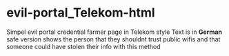 # evil-portal_Telekom-html
Simpel evil portal credential farmer page in Telekom style
Text is in **German**
safe version shows the person that they shouldnt trust public wifis and that someone could have stolen their info with this method
